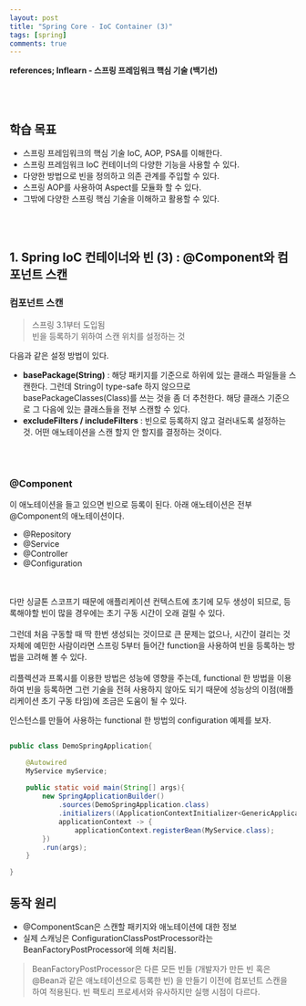 ```yaml
---
layout: post
title: "Spring Core - IoC Container (3)"
tags: [spring]
comments: true
---
```


**references; Inflearn - 스프링 프레임워크 핵심 기술 (백기선)**

<br>
<br>

## 학습 목표
* 스프링 프레임워크의 핵심 기술 IoC, AOP, PSA를 이해한다.
* 스프링 프레임워크 IoC 컨테이너의 다양한 기능을 사용할 수 있다.
* 다양한 방법으로 빈을 정의하고 의존 관계를 주입할 수 있다.
* 스프링 AOP를 사용하여 Aspect를 모듈화 할 수 있다.
* 그밖에 다양한 스프링 핵심 기술을 이해하고 활용할 수 있다.
<br>
<br>

## 1. Spring IoC 컨테이너와 빈 (3) : @Component와 컴포넌트 스캔

### 컴포넌트 스캔
> 스프링 3.1부터 도입됨<br>
> 빈을 등록하기 위하여 스캔 위치를 설정하는 것<br>

다음과 같은 설정 방법이 있다.

* **basePackage(String)** : 해당 패키지를 기준으로 하위에 있는 클래스 파일들을 스캔한다. 
 그런데 String이 type-safe 하지 않으므로 basePackageClasses(Class)를 쓰는 것을 좀 더 추천한다. 해당 클래스 기준으로 그 다음에 있는 클래스들을 전부 스캔할 수 있다.<br>
* **excludeFilters / includeFilters** : 빈으로 등록하지 않고 걸러내도록 설정하는 것. 어떤 애노테이션을 스캔 할지 안 할지를 결정하는 것이다.<br>

<br>
<br>

### @Component
이 애노테이션을 들고 있으면 빈으로 등록이 된다. 아래 애노테이션은 전부 @Component의 애노테이션이다.
* @Repository
* @Service
* @Controller
* @Configuration
<br>
<br>
다만 싱글톤 스코프기 때문에 애플리케이션 컨텍스트에 초기에 모두 생성이 되므로, 
등록해야할 빈이 많을 경우에는 초기 구동 시간이 오래 걸릴 수 있다.
<br>
<br>
그런데 처음 구동할 때 딱 한번 생성되는 것이므로 큰 문제는 없으나, 시간이 걸리는 것 자체에 예민한 사람이라면
스프링 5부터 들어간 function을 사용하여 빈을 등록하는 방법을 고려해 볼 수 있다. 
<br>
<br>
리플렉션과 프록시를 이용한 방법은 성능에 영향을 주는데, functional 한 방법을 이용하여 빈을 등록하면 그런 기술을 
전혀 사용하지 않아도 되기 때문에 성능상의 이점(애플리케이션 초기 구동 타임)에 조금은 도움이 될 수 있다.

인스턴스를 만들어 사용하는 functional 한 방법의 configuration 예제를 보자.

```java
 
public class DemoSpringApplication{

    @Autowired
    MyService myService;
    
    public static void main(String[] args){
        new SpringApplicationBuilder()
            .sources(DemoSpringApplication.class)
            .initializers((ApplicationContextInitializer<GenericApplicationContext>)
            applicationContext -> {
                applicationContext.registerBean(MyService.class);
        }) 
        .run(args);     
    }    

}

```
## 동작 원리
* @ComponentScan은 스캔할 패키지와 애노테이션에 대한 정보
* 실제 스캐닝은 ConfigurationClassPostProcessor라는 BeanFactoryPostProcessor에 의해 처리됨.

>BeanFactoryPostProcessor은 다른 모든 빈들 (개발자가 만든 빈 혹은 @Bean과 같은 애노테이션으로 등록한 빈) 을 만들기 이전에 컴포넌트 스캔을 하여 적용된다. 
>빈 팩토리 프로세서와 유사하지만 실행 시점이 다르다. 








